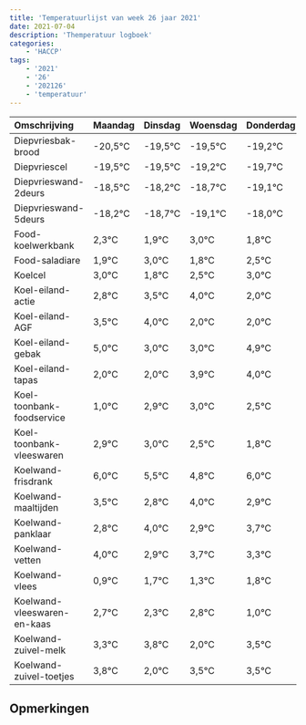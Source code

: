 ```yaml
---
title: 'Temperatuurlijst van week 26 jaar 2021'
date: 2021-07-04
description: 'Themperatuur logboek'
categories:
    - 'HACCP'
tags:
    - '2021'
    - '26'
    - '202126'
    - 'temperatuur'
---
```

|Omschrijving|Maandag|Dinsdag|Woensdag|Donderdag|Vrijdag|Zaterdag|Zondag|
|:---|:---|:---|:---|:---|:---|:---|:---|
|Diepvriesbak-brood|-20,5°C|-19,5°C|-19,5°C|-19,2°C|-19,7°C|-20,1°C|-19,0°C|
|Diepvriescel|-19,5°C|-19,5°C|-19,2°C|-19,7°C|-20,1°C|-19,0°C|-20,2°C|
|Diepvrieswand-2deurs|-18,5°C|-18,2°C|-18,7°C|-19,1°C|-18,0°C|-19,2°C|-18,5°C|
|Diepvrieswand-5deurs|-18,2°C|-18,7°C|-19,1°C|-18,0°C|-19,2°C|-18,5°C|-18,0°C|
|Food-koelwerkbank|2,3°C|1,9°C|3,0°C|1,8°C|2,5°C|3,0°C|1,0°C|
|Food-saladiare|1,9°C|3,0°C|1,8°C|2,5°C|3,0°C|1,0°C|1,0°C|
|Koelcel|3,0°C|1,8°C|2,5°C|3,0°C|1,0°C|1,0°C|2,9°C|
|Koel-eiland-actie|2,8°C|3,5°C|4,0°C|2,0°C|2,0°C|3,9°C|4,0°C|
|Koel-eiland-AGF|3,5°C|4,0°C|2,0°C|2,0°C|3,9°C|4,0°C|3,5°C|
|Koel-eiland-gebak|5,0°C|3,0°C|3,0°C|4,9°C|5,0°C|4,5°C|3,8°C|
|Koel-eiland-tapas|2,0°C|2,0°C|3,9°C|4,0°C|3,5°C|2,8°C|4,0°C|
|Koel-toonbank-foodservice|1,0°C|2,9°C|3,0°C|2,5°C|1,8°C|3,0°C|1,9°C|
|Koel-toonbank-vleeswaren|2,9°C|3,0°C|2,5°C|1,8°C|3,0°C|1,9°C|2,7°C|
|Koelwand-frisdrank|6,0°C|5,5°C|4,8°C|6,0°C|4,9°C|5,7°C|5,3°C|
|Koelwand-maaltijden|3,5°C|2,8°C|4,0°C|2,9°C|3,7°C|3,3°C|3,8°C|
|Koelwand-panklaar|2,8°C|4,0°C|2,9°C|3,7°C|3,3°C|3,8°C|2,0°C|
|Koelwand-vetten|4,0°C|2,9°C|3,7°C|3,3°C|3,8°C|2,0°C|3,5°C|
|Koelwand-vlees|0,9°C|1,7°C|1,3°C|1,8°C|0,0°C|1,5°C|1,5°C|
|Koelwand-vleeswaren-en-kaas|2,7°C|2,3°C|2,8°C|1,0°C|2,5°C|2,5°C|2,3°C|
|Koelwand-zuivel-melk|3,3°C|3,8°C|2,0°C|3,5°C|3,5°C|3,3°C|2,5°C|
|Koelwand-zuivel-toetjes|3,8°C|2,0°C|3,5°C|3,5°C|3,3°C|2,5°C|2,0°C|

## Opmerkingen


